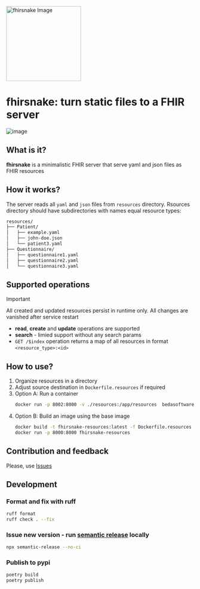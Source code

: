<img src="https://github.com/beda-software/fhirsnake/raw/main/coral%20snake.webp" alt="fhirsnake Image" height="200">

# fhirsnake: turn static files to a FHIR server

![image](https://img.shields.io/badge/fastapi-109989?style=for-the-badge&logo=FASTAPI&logoColor=white)

## What is it?
**fhirsnake** is a minimalistic FHIR server that serve yaml and json files as FHIR resources

## How it works?
The server reads all `yaml` and `json` files from `resources` directory.
Rsources directory should have subdirectories with names equal resource types:
```markdown
resources/
├── Patient/
│   ├── example.yaml
│   ├── john-doe.json
│   └── patient3.yaml
├── Questionnaire/
│   ├── questionnaire1.yaml
│   ├── questionnaire2.yaml
│   └── questionnaire3.yaml
```

## Supported operations
> [!IMPORTANT]
> All created and updated resources persist in runtime only. All changes are vanished after service restart

- **read**, **create** and **update** operations are supported
- **search** - limied support without any search params
- `GET /$index` operation returns a map of all resources in format `<resource_type>:<id>`


## How to use?
1. Organize resources in a directory
2. Adjust source destination in `Dockerfile.resources` if required
3. Option A: Run a container
    ```bash
    docker run -p 8002:8000 -v ./resources:/app/resources  bedasoftware/fhirsnake
    ```
3. Option B: Build an image using the base image
    ```bash
    docker build -t fhirsnake-resources:latest -f Dockerfile.resources .
    docker run -p 8000:8000 fhirsnake-resources 
    ```
   
## Contribution and feedback
Please, use [Issues](https://github.com/beda-software/fhirsnake/issues)


## Development

### Format and fix with ruff
   ```sh
   ruff format
   ruff check . --fix
   ```

### Issue new version - run [semantic release](https://semantic-release.gitbook.io/semantic-release/usage/installation) locally
   ```sh
   npx semantic-release --no-ci
   ```

### Publish to pypi
   ```sh
   poetry build
   poetry publish
   ```

